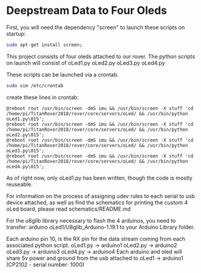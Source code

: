 # Deepstream Data to Four Oleds

First, you will need the dependency "screen" to launch these scripts on startup:


```sh
sudo apt-get install screen;
```

This project consists of four oleds attached to our rover.  The python scripts on launch will consist of
oLed1.py
oLed2.py
oLed3.py
oLed4.py

These scripts can be launched via a crontab.


```sh
sudo vim /etc/crontab
```

create these lines in crontab:


```
@reboot root /usr/bin/screen -dmS imu && /usr/bin/screen -X stuff 'cd /home/pi/TitanRover2018/rover/core/servers/oLed/ && /usr/bin/python oLed1.py\015';
@reboot root /usr/bin/screen -dmS imu && /usr/bin/screen -X stuff 'cd /home/pi/TitanRover2018/rover/core/servers/oLed/ && /usr/bin/python oLed2.py\015';
@reboot root /usr/bin/screen -dmS imu && /usr/bin/screen -X stuff 'cd /home/pi/TitanRover2018/rover/core/servers/oLed/ && /usr/bin/python oLed3.py\015';
@reboot root /usr/bin/screen -dmS imu && /usr/bin/screen -X stuff 'cd /home/pi/TitanRover2018/rover/core/servers/oLed/ && /usr/bin/python oLed4.py\015';
```

As of right now, only oLed1.py has been written, though the code is mostly reuseable.

For information on the process of assigning udev rules to each serial to usb device attached, as well as find the schematics for printing the custom 4 oLed board, please read schematics/README.md

For the u8glib library necessary to flash the 4 arduinos, you need to transfer: 
arduino oLed1/U8glib_Arduino-1.19.1
to your Arduino Library folder.

Each arduino pin 10, is the RX pin for the data stream coming from each associated python script.
oLed1.py -> arduino1
oLed2.py -> arduino2
oLed3.py -> arduino3
oLed4.py -> arduino4
Each arduino and oled will share 5v power and ground from the usb attached to 
oLed1 -> arduino1 (CP2102 - serial number: 1000)
